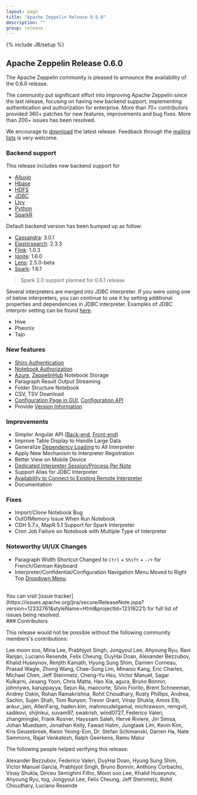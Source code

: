```yaml
---
layout: page
title: "Apache Zeppelin Release 0.6.0"
description: ""
group: release
---
```

<!--
Licensed under the Apache License, Version 2.0 (the "License");
you may not use this file except in compliance with the License.
You may obtain a copy of the License at

http://www.apache.org/licenses/LICENSE-2.0

Unless required by applicable law or agreed to in writing, software
distributed under the License is distributed on an "AS IS" BASIS,
WITHOUT WARRANTIES OR CONDITIONS OF ANY KIND, either express or implied.
See the License for the specific language governing permissions and
limitations under the License.
-->
{% include JB/setup %}

## Apache Zeppelin Release 0.6.0

The Apache Zeppelin community is pleased to announce the availability of the 0.6.0 release.

The community put significant effort into improving Apache Zeppelin since the last release, focusing on having new backend support, implementing authentication and authorization for enterprise.
More than 70+ contributors provided 360+ patches for new features, improvements and bug fixes.
More than 200+ issues has been resolved.

We encourage to [download](../../download.html) the latest release. Feedback through the [mailing lists](../../community.html) is very welcome.

### Backend support

This release includes new backend support for

   * [Alluxio](../../docs/0.6.0/interpreter/alluxio.html)
   * [Hbase](../../docs/0.6.0/interpreter/hbase.html)
   * [HDFS](../../docs/0.6.0/interpreter/hdfs.html)
   * [JDBC](../../docs/0.6.0/interpreter/jdbc.html)
   * [Livy](../../docs/0.6.0/interpreter/livy.html)
   * [Python](../../docs/0.6.0/interpreter/python.html)
   * [SparkR](../../docs/0.6.0/interpreter/r.html)

Default backend version has been bumped up as follow:

   * [Cassandra](../../docs/0.6.0/interpreter/cassandra.html): 3.0.1
   * [Elasticsearch](../../docs/0.6.0/interpreter/elasticsearch.html): 2.3.3
   * [Flink](../../docs/0.6.0/interpreter/flink.html): 1.0.3
   * [Ignite](../../docs/0.6.0/interpreter/ignite.html): 1.6.0
   * [Lens](../../docs/0.6.0/interpreter/lens.html): 2.5.0-beta
   * [Spark](../../docs/0.6.0/interpreter/spark.html): 1.6.1

   > Spark 2.0 support planned for 0.6.1 release

Several interpreters are merged into JDBC interpreter. If you were using one of below interpreters, you can continue to use it by setting additional properties and dependencies in JDBC interpreter. Examples of JDBC interprer setting can be found [here](../../docs/0.6.0/interpreter/jdbc.html#examples).

   * Hive
   * Pheonix
   * Tajo

### New features
   * [Shiro Authentication](../../docs/0.6.0/security/shiroauthentication.html)
   * [Notebook Authorization](../../docs/0.6.0/security/notebook_authorization.html)
   * [Azure](..//docs/0.6.0/storage/storage.html#notebook-storage-in-azure), [ZeppelinHub](../../docs/0.6.0/storage/storage.html#storage-in-zeppelinhub) Notebook Storage
   * Paragraph Result Output Streaming
   * Folder Structure Notebook
   * CSV, TSV Download
   * [Configuration Page in GUI](../../docs/0.6.0/quickstart/explorezeppelinui.html#configuration), [Configuration API](../../docs/0.6.0/rest-api/rest-configuration.html)
   * Provide [Version Information](../../docs/0.6.0/quickstart/explorezeppelinui.html#about-zeppelin)

### Improvements
   * Simpler Angular API ([Back-end](../../docs/0.6.0/displaysystem/back-end-angular.html), [Front-end](../../docs/0.6.0/displaysystem/front-end-angular.html))
   * Improve Table Display to Handle Large Data
   * Generalize [Dependency Loading](../../docs/0.6.0/manual/dependencymanagement.html) to All Interpreter
   * Apply New Mechanism to Interpreter Registration
   * Better View on Mobile Device
   * [Dedicated Interpreter Session/Process Per Note](../../docs/0.6.0/manual/interpreters.html#interpreter-binding-mode)
   * Support Alias for JDBC Interpreter
   * [Availability to Connect to Existing Remote Interpreter](../../docs/0.6.0/manual/interpreters.html#connecting-to-the-existing-remote-interpreter)
   * Documentation

### Fixes
   * Import/Clone Notebook Bug
   * OutOfMemory Issue When Run Notebook
   * CDH 5.7.x, MapR 5.1 Support for Spark Interpreter
   * Cron Job Failure on Notebook with Multiple Type of Interpreter

### Noteworthy UI/UX Changes
   * Paragraph Width Shortcut Changed to `Ctrl` + `Shift` + `-/+` for French/German Keyboard
   * Interpreter/Confidential/Configuration Navigation Menu Moved to Right Top [Dropdown Menu](../../docs/0.6.0/quickstart/explorezeppelinui.html#settings)

<br />
You can visit [issue tracker](https://issues.apache.org/jira/secure/ReleaseNote.jspa?version=12332761&styleName=Html&projectId=12316221) for full list of issues being resolved.


<br />
### Contributors

This release would not be possible without the following community members's contributions:

Lee moon soo, Mina Lee, Prabhjyot Singh, Jongyoul Lee, Ahyoung Ryu, Ravi Ranjan, Luciano Resende, Felix Cheung, DuyHai Doan, Alexander Bezzubov, Khalid Huseynov, Renjith Kamath, Hyung Sung Shim, Damien Corneau, Prasad Wagle, Zhong Wang, Chae-Sung Lim, Minwoo Kang, Eric Charles, Michael Chen, Jeff Steinmetz, Cheng-Yu Hsu, Victor Manuel, Sagar Kulkarni, Jesang Yoon, Chris Matta, Hao Xia, agura, Bruno Bonnin, johnnyws, karuppayya, Sejun Ra, maocorte, Silvio Fiorito, Brent Schneeman, Andrey Oskin, Rohan Ramakrishna, Rohit Choudhary, Rusty Phillips, Andrea, Sachin, Sujen Shah, Tom Runyon, Trevor Grant, Vinay Shukla, Amos Elb, ankur_jain, AllenFang, haden.kim, mahmoudelgamal, michrawson, rerngvit, sadikovi, shijinkui, suvam97, swakrish, wind0727, Federico Valeri, zhangminglei, Frank Rosner, Hayssam Saleh, Hervé Riviere, Jiri Simsa, Johan Muedsam, Jonathan Kelly, Fawad Halim, Jungtaek Lim, Kevin Kim, Kris Geusebroek, Kwon Yeong-Eon, Dr. Stefan Schimanski, Darren Ha, Nate Sammons, Rajat Venkatesh, Ralph Geerkens, Ramu Malur

The following people helped verifying this release:

Alexander Bezzubov, Federico Valeri, DuyHai Doan, Hyung Sung Shim, Victor Manuel Garcia, Prabhjyot Singh, Bruno Bonnin, Anthony Corbacho, Vinay Shukla, Dirceu Semighini Filho, Moon soo Lee, Khalid Huseynov, Ahyoung Ryu, tog, Jongyoul Lee, Felix Cheung, Jeff Steinmetz, Rohit Choudhary, Luciano Resende
